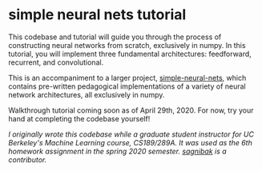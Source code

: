 # simple neural nets tutorial

This codebase and tutorial will guide you through the process of constructing neural networks from scratch, exclusively in numpy. In this tutorial, you will implement three fundamental architectures: feedforward, recurrent, and convolutional. 

This is an accompaniment to a larger project, [simple-neural-nets](github.com/sophiaas/simple-neural-nets), which contains pre-written pedagogical implementations of a variety of neural network architectures, all exclusively in numpy.

Walkthrough tutorial coming soon as of April 29th, 2020. For now, try your hand at completing the codebase yourself!

_I originally wrote this codebase while a graduate student instructor for UC Berkeley's Machine Learning course, CS189/289A. It was used as the 6th homework assignment in the spring 2020 semester. [sagnibak](https://github.com/sagnibak) is a contributor._
